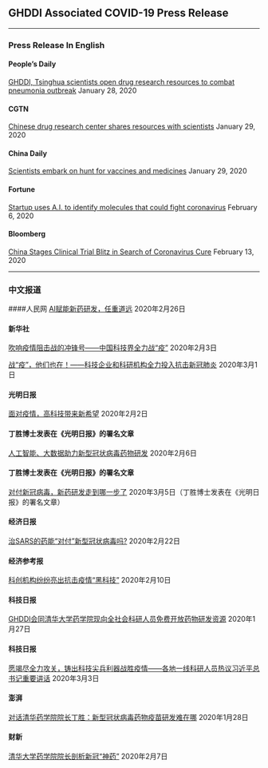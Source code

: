 ## GHDDI Associated COVID-19 Press Release

---
### Press Release In English 

#### People’s Daily
[GHDDI, Tsinghua scientists open drug research resources to combat pneumonia outbreak](
https://peoplesdaily.pdnews.cn/2020/01/28/china/ghddi-tsinghua-scientists-open-drug-research-resources-to-combat-pneumonia-outbreak-120226.html)
January 28, 2020

#### CGTN
[Chinese drug research center shares resources with scientists](https://news.cgtn.com/news/2020-01-29/Chinese-drug-research-center-shares-resources-with-scientists-NErULqIuRi/index.html)
January 29, 2020

#### China Daily
[Scientists embark on hunt for vaccines and medicines](http://www.chinadaily.com.cn/a/202001/29/WS5e30e1efa310128217273879.html)
January 29, 2020

#### Fortune
[Startup uses A.I. to identify molecules that could fight coronavirus](https://fortune.com/2020/02/06/ai-identifies-possible-coronavirus-treatment/)
February 6, 2020

#### Bloomberg
[China Stages Clinical Trial Blitz in Search of Coronavirus Cure](https://www.bloombergquint.com/business/china-stages-clinical-trial-blitz-in-search-of-coronavirus-cure)
February 13, 2020


---
### 中文报道

####人民网
[AI赋能新药研发，任重道远](http://capital.people.com.cn/n1/2020/0226/c405954-31605795.html)
2020年2月26日

#### 新华社
[吹响疫情阻击战的冲锋号——中国科技界全力战“疫”](http://www.xinhuanet.com/politics/2020-02/03/c_1125526906.htm)
2020年2月3日

[战“疫”，他们也在！——科技企业和科研机构全力投入抗击新冠肺炎](http://www.xinhuanet.com/politics/2020-03/01/c_1125646570.htm)
2020年3月1日

#### 光明日报
[面对疫情，高科技带来新希望](https://news.gmw.cn/2020-02/02/content_33515963.htm)
2020年2月2日

#### 丁胜博士发表在《光明日报》的署名文章
[人工智能、大数据助力新型冠状病毒药物研发](http://news.gmw.cn/2020-02/06/content_33527805.htm)
2020年2月6日 

#### 丁胜博士发表在《光明日报》的署名文章
[对付新冠病毒，新药研发走到哪一步了](https://gmrb.cloud.gmw.cn/gmrb/html/2020-03/05/content_53295.htm?from=groupmessage&isappinstalled=0) 
2020年3月5日（丁胜博士发表在《光明日报》的署名文章）

#### 经济日报
[治SARS的药能“对付”新型冠状病毒吗?](http://paper.ce.cn/jjrb/html/2020-02/22/content_412971.htm)
2020年2月22日

#### 经济参考报
[科创机构纷纷亮出抗击疫情“黑科技”](http://dz.jjckb.cn/www/pages/webpage2009/html/2020-02/10/content_61296.htm)
2020年2月10日

#### 科技日报
[GHDDI会同清华大学药学院现向全社会科研人员免费开放药物研发资源](http://www.stdaily.com/index/kejixinwen/2020-01/27/content_857902.shtml)
2020年1月27日

####  科技日报
[愿竭尽全力攻关，铸出科技尖兵利器战胜疫情——各地一线科研人员热议习近平总书记重要讲话](https://mp.weixin.qq.com/s/Q8UwA3SljwlG2ykJcKijKw)
2020年3月3日

#### 澎湃
[对话清华药学院院长丁胜：新型冠状病毒药物疫苗研发难在哪](https://www.thepaper.cn/newsDetail_forward_5659344)
2020年1月28日

#### 财新
[清华大学药学院院长剖析新冠“神药”](http://www.caixin.com/2020-02-07/101512780.html?cxw=Android&Sfrom=Wechat&originReferrer=Androidshare)
2020年2月7日
